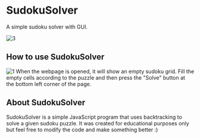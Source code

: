 # SudokuSolver
A simple sudoku solver with GUI.

![3](https://user-images.githubusercontent.com/31697991/43766454-45b54a82-9a54-11e8-991f-0b325d86ab3d.png)


## How to use SudokuSolver

![1](https://user-images.githubusercontent.com/31697991/43766795-38ba4f48-9a55-11e8-8494-1ec1fa832006.png)
When the webpage is opened, it will show an empty sudoku grid.
Fill the empty cells according to the puzzle and then press the 
"Solve" button at the bottom left corner of the page.



## About SudokuSolver

SudokuSolver is a simple JavaScript program that uses backtracking to solve 
a given sudoku puzzle. It was created for educational purposes only 
but feel free to modify the code and make something better :) 
